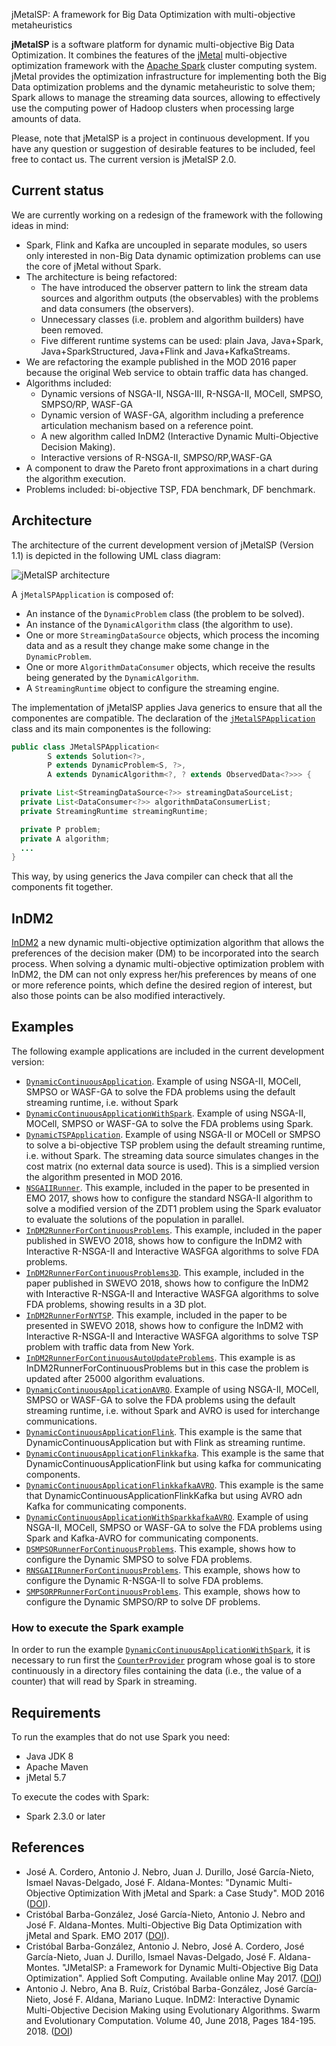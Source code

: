 jMetalSP: A framework for Big Data Optimization with multi-objective metaheuristics

**jMetalSP** is a software platform for dynamic multi-objective Big Data Optimization. It combines the features of the [jMetal](http://jmetal.github.io/jMetal/) multi-objective optimization framework with the [Apache Spark](http://spark.apache.org/) cluster computing system. jMetal provides the optimization infrastructure for implementing both the Big Data optimization problems and the dynamic metaheuristic to solve them; Spark allows to manage the streaming data sources, allowing to effectively use the computing power of Hadoop clusters when processing large amounts of data.

Please, note that jMetalSP is a project in continuous development. If you have any question or suggestion of desirable features to be included, feel free to contact us. The current version is jMetalSP 2.0.

## Current status
We are currently working on a redesign of the framework with the following ideas in mind:
* Spark, Flink and Kafka are uncoupled in separate modules, so users only interested in non-Big Data dynamic optimization problems can use the core of jMetal without Spark.
* The architecture is being refactored:
  * The have introduced the observer pattern to link the stream data sources and algorithm outputs (the observables) with the problems and data consumers (the observers).
  * Unnecessary classes (i.e. problem and algorithm builders) have been removed.
  * Five different runtime systems can be used: plain Java, Java+Spark, Java+SparkStructured, Java+Flink and Java+KafkaStreams.
* We are refactoring the example published in the MOD 2016 paper because the original Web service to obtain traffic data has changed. 
* Algorithms included: 
  * Dynamic versions of NSGA-II, NSGA-III, R-NSGA-II, MOCell, SMPSO, SMPSO/RP, WASF-GA
  * Dynamic version of WASF-GA, algorithm including a preference articulation mechanism based on a reference point.
  * A new algorithm called InDM2 (Interactive Dynamic Multi-Objective Decision Making).
  * Interactive versions of R-NSGA-II, SMPSO/RP,WASF-GA
* A component to draw the Pareto front approximations in a chart during the algorithm execution.
* Problems included: bi-objective TSP, FDA benchmark, DF benchmark.


## Architecture
The architecture of the current development version of jMetalSP (Version 1.1) is depicted in the following UML class diagram:

![jMetalSP architecture](https://github.com/jMetal/jMetalSP/blob/master/resources/jMetalSPArchitecture.png)

A `jMetalSPApplication` is composed of: 
* An instance of the `DynamicProblem` class (the problem to be solved).
* An instance of the `DynamicAlgorithm` class (the algorithm to use).
* One or more `StreamingDataSource` objects, which process the incoming data and as a result they change make some change in the `DynamicProblem`.
* One or more `AlgorithmDataConsumer` objects, which receive the results being generated by the `DynamicAlgorithm`.
* A `StreamingRuntime` object to configure the streaming engine.

The implementation of jMetalSP applies Java generics to ensure that all the componentes are compatible. The declaration of the [`jMetalSPApplication`](https://github.com/jMetal/jMetalSP/blob/master/jmetalsp-core/src/main/java/org/uma/jmetalsp/JMetalSPApplication.java) class and its main componentes is the following:
```java
public class JMetalSPApplication<
        S extends Solution<?>,
        P extends DynamicProblem<S, ?>,
        A extends DynamicAlgorithm<?, ? extends ObservedData<?>>> {

  private List<StreamingDataSource<?>> streamingDataSourceList;
  private List<DataConsumer<?>> algorithmDataConsumerList;
  private StreamingRuntime streamingRuntime;

  private P problem;
  private A algorithm;
  ...
}
```
This way, by using generics the Java compiler can check that all the components fit together. 

## InDM2
[InDM2]((https://doi.org/10.1016/j.swevo.2018.02.004)) a new dynamic multi-objective optimization algorithm that allows the preferences of the decision maker (DM) to be 
incorporated into the search process. When solving a dynamic multi-objective optimization problem with InDM2, 
the DM can not only express her/his preferences by means of one or more reference points, which define the desired 
region of interest, but also those points can be also modified interactively. 

## Examples
The following example applications are included in the current development version:
* [`DynamicContinuousApplication`](https://github.com/jMetal/jMetalSP/blob/master/jmetalsp-examples/src/main/java/org/uma/jmetalsp/examples/continuousproblemapplication/DynamicContinuousApplication.java). Example of using NSGA-II, MOCell, SMPSO or WASF-GA to solve the FDA problems using the default streaming runtime, i.e. without Spark
* [`DynamicContinuousApplicationWithSpark`](https://github.com/jMetal/jMetalSP/blob/master/jmetalsp-examples/src/main/java/org/uma/jmetalsp/examples/continuousproblemapplication/DynamicContinuousApplicationWithSpark.java). Example of using NSGA-II, MOCell, SMPSO or WASF-GA to solve the FDA problems using Spark.
* [`DynamicTSPApplication`](https://github.com/jMetal/jMetalSP/blob/master/jmetalsp-examples/src/main/java/org/uma/jmetalsp/examples/dynamictsp/DynamicTSPApplication.java). Example of using NSGA-II or MOCell or SMPSO to solve a bi-objective TSP problem using the default streaming runtime, i.e. without Spark. The streaming data source simulates changes in the cost matrix (no external data source is used). This is a simplied version the algorithm presented in MOD 2016.
* [`NSGAIIRunner`](https://github.com/jMetal/jMetalSP/blob/master/jmetalsp-spark/src/main/java/org/uma/jmetalsp/spark/evaluator/NSGAIIRunner.java). This example, included in the paper to be presented in EMO 2017, shows how to configure the standard NSGA-II algorithm to solve a modified version of the ZDT1 problem using the Spark evaluator to evaluate the solutions of the population in parallel. 
* [`InDM2RunnerForContinuousProblems`](https://github.com/jMetal/jMetalSP/blob/master/jmetalsp-examples/src/main/java/org/uma/jmetalsp/examples/continuousproblemapplication/InDM2RunnerForContinuousProblems.java). This example, included in the paper published in SWEVO 2018, shows how to configure the InDM2 with Interactive R-NSGA-II and Interactive WASFGA algorithms to solve FDA problems.
* [`InDM2RunnerForContinuousProblems3D`](https://github.com/jMetal/jMetalSP/blob/master/jmetalsp-examples/src/main/java/org/uma/jmetalsp/examples/continuousproblemapplication/InDM2RunnerForContinuousProblems3D.java). This example, included in the paper published in SWEVO 2018, shows how to configure the InDM2 with Interactive R-NSGA-II and Interactive WASFGA algorithms to solve FDA problems, showing results in a 3D plot.
* [`InDM2RunnerForNYTSP`](https://github.com/jMetal/jMetalSP/blob/master/jmetalsp-examples/src/main/java/org/uma/jmetalsp/examples/dynamictsp/InDM2RunnerForNYTSP.java). This example, included in the paper to be presented in SWEVO 2018, shows how to configure the InDM2 with Interactive R-NSGA-II and Interactive WASFGA algorithms to solve TSP problem with traffic data from New York.
* [`InDM2RunnerForContinuousAutoUpdateProblems`](https://github.com/jMetal/jMetalSP/blob/master/jmetalsp-examples/src/main/java/org/uma/jmetalsp/examples/continuousproblemapplication/InDM2RunnerForContinuousAutoUpdateProblems.java). This example is as InDM2RunnerForContinuousProblems but in this case the problem is updated after 25000 algorithm evaluations.
* [`DynamicContinuousApplicationAVRO`](https://github.com/jMetal/jMetalSP/blob/master/jmetalsp-examples/src/main/java/org/uma/jmetalsp/examples/continuousproblemapplication/DynamicContinuousApplicationAVRO.java). Example of using NSGA-II, MOCell, SMPSO or WASF-GA to solve the FDA problems using the default streaming runtime, i.e. without Spark and AVRO is used for interchange communications.
* [`DynamicContinuousApplicationFlink`](https://github.com/jMetal/jMetalSP/blob/master/jmetalsp-examples/src/main/java/org/uma/jmetalsp/examples/continuousproblemapplication/DynamicContinuousApplicationFlink.java). This example is the same that DynamicContinuousApplication but with Flink as streaming runtime.
* [`DynamicContinuousApplicationFlinkkafka`](https://github.com/jMetal/jMetalSP/blob/master/jmetalsp-examples/src/main/java/org/uma/jmetalsp/examples/continuousproblemapplication/DynamicContinuousApplicationFlinkKafka.java). This example is the same that DynamicContinuousApplicationFlink but  using kafka for communicating components.
* [`DynamicContinuousApplicationFlinkkafkaAVRO`](https://github.com/jMetal/jMetalSP/blob/master/jmetalsp-examples/src/main/java/org/uma/jmetalsp/examples/continuousproblemapplication/DynamicContinuousApplicationFlinkKafka.java). This example is the same that DynamicContinuousApplicationFlinkKafka but  using AVRO adn Kafka for communicating components.
* [`DynamicContinuousApplicationWithSparkkafkaAVRO`](https://github.com/jMetal/jMetalSP/blob/master/jmetalsp-examples/src/main/java/org/uma/jmetalsp/examples/continuousproblemapplication/DynamicContinuousApplicationWithSparkKafkaAVRO.java). Example of using NSGA-II, MOCell, SMPSO or WASF-GA to solve the FDA problems using Spark and Kafka-AVRO for communicating components.
* [`DSMPSORunnerForContinuousProblems`](https://github.com/jMetal/jMetalSP/blob/master/jmetalsp-examples/src/main/java/org/uma/jmetalsp/examples/continuousproblemapplication/DSMSPORunnerForContinuousProblems.java). This example, shows how to configure the Dynamic SMPSO to solve FDA problems.
* [`RNSGAIIRunnerForContinuousProblems`](https://github.com/jMetal/jMetalSP/blob/master/jmetalsp-examples/src/main/java/org/uma/jmetalsp/examples/continuousproblemapplication/RNSGAIIRunnerForContinuousProblems.java). This example, shows how to configure the Dynamic R-NSGA-II to solve FDA problems.
* [`SMPSORPRunnerForContinuousProblems`](https://github.com/jMetal/jMetalSP/blob/master/jmetalsp-examples/src/main/java/org/uma/jmetalsp/examples/continuousproblemapplication/SMSPORPRunnerForContinuousProblems.java). This example, shows how to configure the Dynamic SMPSO/RP to solve DF problems.




 


### How to execute the Spark example
In order to run the example [`DynamicContinuousApplicationWithSpark`](https://github.com/jMetal/jMetalSP/blob/master/jmetalsp-examples/src/main/java/org/uma/jmetalsp/examples/continuousproblemapplication/DynamicContinuousApplicationWithSpark.java), it is necessary 
to run first the [`CounterProvider`](https://github.com/jMetal/jMetalSP/blob/master/jmetalsp-externalsource/src/main/java/org/uma/jmetalsp/externalsources/CounterProvider.java) program whose goal is to store continuously in a directory files containing the data (i.e., the value of a counter) that will read by Spark in streaming.

## Requirements
To run the examples that do not use Spark you need:
* Java JDK 8
* Apache Maven
* jMetal 5.7

To execute the codes with Spark:
* Spark 2.3.0 or later

## References
* José A. Cordero, Antonio J. Nebro, Juan J. Durillo, José García-Nieto, Ismael Navas-Delgado, José F. Aldana-Montes: "Dynamic Multi-Objective Optimization With jMetal and Spark: a Case Study". MOD 2016 ([DOI](http://dx.doi.org/10.1007/978-3-319-51469-7_9)).
* Cristóbal Barba-González, José García-Nieto, Antonio J. Nebro and José F. Aldana-Montes. Multi-Objective Big Data Optimization with jMetal and Spark. EMO 2017 ([DOI](http://dx.doi.org/10.1007/978-3-319-54157-0_2)).
* Cristóbal Barba-González, Antonio J. Nebro, José A. Cordero, José García-Nieto, Juan J. Durillo, Ismael Navas-Delgado, José F. Aldana-Montes. "JMetalSP: a Framework for Dynamic Multi-Objective Big Data Optimization". Applied Soft Computing. Available online May 2017. ([DOI](http://doi.org/10.1016/j.asoc.2017.05.004))
* Antonio J. Nebro, Ana B. Ruíz, Cristóbal Barba-González, José García-Nieto, José F. Aldana, Mariano Luque. InDM2: Interactive Dynamic Multi-Objective Decision Making using Evolutionary Algorithms. Swarm and Evolutionary Computation. Volume 40, June 2018, Pages 184-195. 2018. ([DOI](https://doi.org/10.1016/j.swevo.2018.02.004))

